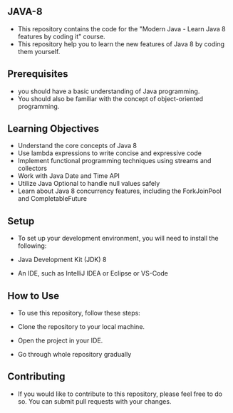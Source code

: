## JAVA-8

- This repository contains the code for the "Modern Java - Learn Java 8 features by coding it" course. 
- This repository help you to learn the new features of Java 8 by coding them yourself.

## Prerequisites

- you should have a basic understanding of Java programming.
- You should also be familiar with the concept of object-oriented programming.

## Learning Objectives

- Understand the core concepts of Java 8
- Use lambda expressions to write concise and expressive code
- Implement functional programming techniques using streams and collectors
- Work with Java Date and Time API
- Utilize Java Optional to handle null values safely
- Learn about Java 8 concurrency features, including the ForkJoinPool and CompletableFuture

## Setup

- To set up your development environment, you will need to install the following:

- Java Development Kit (JDK) 8
- An IDE, such as IntelliJ IDEA or Eclipse or VS-Code

## How to Use

- To use this repository, follow these steps:

- Clone the repository to your local machine.
- Open the project in your IDE.
- Go through whole repository gradually

## Contributing

- If you would like to contribute to this repository, please feel free to do so. You can submit pull requests with your changes.


 
 

